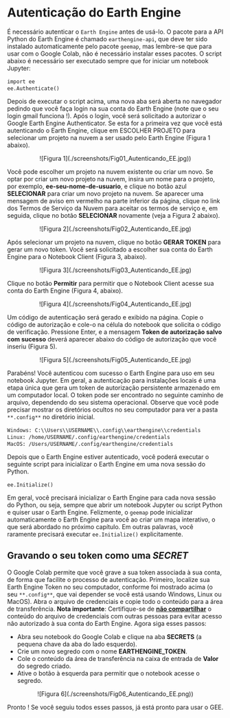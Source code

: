 # Autenticação do Earth Engine

É necessário autenticar o `Earth Engine` antes de usá-lo. O pacote para a API Python do Earth Engine é chamado `earthengine-api`, que deve ter sido instalado automaticamente pelo pacote `geemap`, mas lembre-se que para usar com o Google Colab, não é necessário instalar esses pacotes. O script abaixo é necessário ser executado sempre que for iniciar um notebook Jupyter:
```
import ee
ee.Authenticate()
```
Depois de executar o script acima, uma nova aba será aberta no navegador pedindo que você faça login na sua conta do Earth Engine (note que o seu login gmail funciona !). Após o login, você será solicitado a autorizar o Google Earth Engine Authenticator. Se esta for a primeira vez que você está autenticando o Earth Engine, clique em ESCOLHER PROJETO para selecionar um projeto na nuvem a ser usado pelo Earth Engine (Figura 1 abaixo).<br>
<center>![Figura 1](./screenshots/Fig01_Autenticando_EE.jpg))</center>

Você pode escolher um projeto na nuvem existente ou criar um novo. Se optar por criar um novo projeto na nuvem, insira um nome para o projeto, por exemplo, **ee-seu-nome-de-usuario**, e clique no botão azul **SELECIONAR** para criar um novo projeto na nuvem. Se aparecer uma mensagem de aviso em vermelho na parte inferior da página, clique no link dos Termos de Serviço da Nuvem para aceitar os termos de serviço e, em seguida, clique no botão **SELECIONAR** novamente (veja a Figura 2 abaixo).<br>
<center>![Figura 2](./screenshots/Fig02_Autenticando_EE.jpg)</center>

Após selecionar um projeto na nuvem, clique no botão **GERAR TOKEN** para gerar um novo token. Você será solicitado a escolher sua conta do Earth Engine para o Notebook Client (Figura 3, abaixo).<br>
<center>![Figura 3](./screenshots/Fig03_Autenticando_EE.jpg)</center>

Clique no botão **Permitir** para permitir que o Notebook Client acesse sua conta do Earth Engine (Figura 4, abaixo).<br>
<center>![Figura 4](./screenshots/Fig04_Autenticando_EE.jpg)</center>

Um código de autenticação será gerado e exibido na página. Copie o código de autorização e cole-o na célula do notebook que solicita o código de verificação. Pressione Enter, e a mensagem **Token de autorização salvo com sucesso** deverá aparecer abaixo do código de autorização que você inseriu (Figura 5).<br>
<center>![Figura 5](./screenshots/Fig05_Autenticando_EE.jpg)</center>

Parabéns! Você autenticou com sucesso o Earth Engine para uso em seu notebook Jupyter. Em geral, a autenticação para instalações locais é uma etapa única que gera um token de autorização persistente armazenado em um computador local. O token pode ser encontrado no seguinte caminho de arquivo, dependendo do seu sistema operacional. Observe que você pode precisar mostrar os diretórios ocultos no seu computador para ver a pasta `**.config**` no diretório inicial.
```
Windows: C:\\Users\\USERNAME\\.config\\earthengine\\credentials
Linux: /home/USERNAME/.config/earthengine/credentials
MacOS: /Users/USERNAME/.config/earthengine/credentials
```
Depois que o Earth Engine estiver autenticado, você poderá executar o seguinte script para inicializar o Earth Engine em uma nova sessão do Python.
```
ee.Initialize()
```
Em geral, você precisará inicializar o Earth Engine para cada nova sessão do Python, ou seja, sempre que abrir um notebook Jupyter ou script Python e quiser usar o Earth Engine. Felizmente, o `geemap` pode inicializar automaticamente o Earth Engine para você ao criar um mapa interativo, o que será abordado no próximo capítulo. Em outras palavras, você raramente precisará executar `ee.Initialize()` explicitamente.

## Gravando o seu token como uma *SECRET*

O Google Colab permite que você grave a sua token associada à sua conta, de forma que facilite o processo de autenticação. Primeiro, localize sua Earth Engine Token no seu computador, conforme foi mostrado acima (o seu `**.config**`, que vai depender se você está usando Windows, Linux ou MacOS). Abra o arquivo de credenciais e copie todo o conteúdo para a área de transferência. **Nota importante**: Certifique-se de <u>**não compartilhar**</u> o conteúdo do arquivo de credenciais com outras pessoas para evitar acesso não autorizado à sua conta do Earth Engine. Agora siga esses passos:
- Abra seu notebook do Google Colab e clique na aba **SECRETS** (a pequena chave da aba do lado esquerdo).
- Crie um novo segredo com o nome **EARTHENGINE_TOKEN**.
- Cole o conteúdo da área de transferência na caixa de entrada de **Valor** do segredo criado.
- Ative o botão à esquerda para permitir que o notebook acesse o segredo.<br>
<center>![Figura 6](./screenshots/Fig06_Autenticando_EE.png))</center>

Pronto ! Se você seguiu todos esses passos, já está pronto para usar o GEE.
